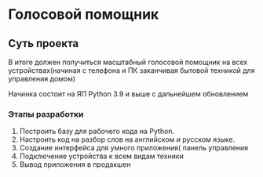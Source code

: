 # Голосовой помощник

## Суть проекта
В итоге должен получиться масштабный голосовой помощник на всех устройствах(начиная с телефона и ПК заканчивая бытовой техникой для управления домом)

Начинка состоит на ЯП Python 3.9 и выше с дальнейшем обновлением

### Этапы разработки
1) Построить базу для рабочего кода на Python. 
2) Настроить код на разбор слов на английском и русском языке.
3) Создание интерфейса для умного приложения( панель управления
4) Подключение устройства к всем видам техники
5) Вывод приложения в продакшен

